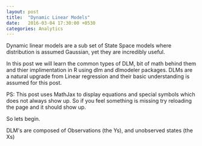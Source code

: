 ```yaml
---
layout: post
title:  "Dynamic Linear Models"
date:   2016-03-04 17:30:00 +0530
categories: Analytics
---
```

Dynamic linear models are a sub set of State Space models where distribution is assumed Gaussian, yet they are incredibly useful.

In this post we will learn the common types of DLM, bit of math behind them and thier implimentation in R using dlm and dlmodeler packages.
DLMs are a natural upgrade from Linear regression and their basic understanding is assumed for this post.

PS: This post uses MathJax to display equations and special symbols which does not always show up. So if you feel something is missing try reloading the page and it should show up.

So lets begin.

DLM's are composed of Observations (the Ys), and unobserved states (the Xs)



<script type="text/javascript" src="http://cdn.mathjax.org/mathjax/latest/MathJax.js?config=TeX-AMS-MML_HTMLorMML"></script>
